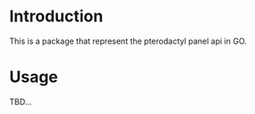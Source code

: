 # Introduction

This is a package that represent the pterodactyl panel api in GO.

# Usage

TBD...

